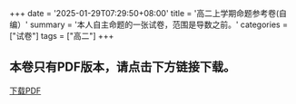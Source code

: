 +++
date = '2025-01-29T07:29:50+08:00'
title = '高二上学期命题参考卷(自编）'
summary = '本人自主命题的一张试卷，范围是导数之前。'
categories = ["试卷"]
tags = ["高二"]
+++

## 本卷只有PDF版本，请点击下方链接下载。

<a href="https://www.hostize.com/zh/v/LFrAN8lPUB"> 下载PDF </a>
